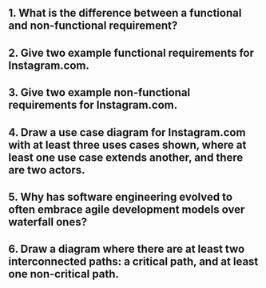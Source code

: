 
## 1. What is the difference between a functional and non-functional requirement?

## 2. Give two example functional requirements for Instagram.com.

## 3. Give two example non-functional requirements for Instagram.com.

## 4. Draw a use case diagram for Instagram.com with at least three uses cases shown, where at least one use case extends another, and there are two actors.

## 5. Why has software engineering evolved to often embrace agile development models over waterfall ones?

## 6. Draw a diagram where there are at least two interconnected paths: a critical path, and at least one non-critical path.
